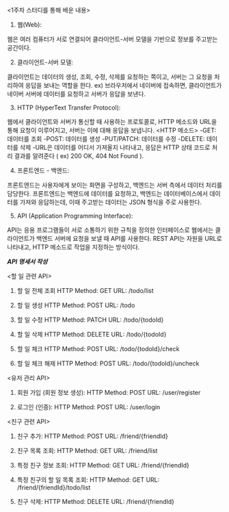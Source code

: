 <1주차 스터디를 통해 배운 내용>

1. 웹(Web):

웹은 여러 컴퓨터가 서로 연결되어 클라이언트-서버 모델을 기반으로 정보를 주고받는 공간이다. 

2. 클라이언트-서버 모델:

클라이언트는 데이터의 생성, 조회, 수정, 삭제를 요청하는 쪽이고, 서버는 그 요청을 처리하여 응답을 보내는 역할을 한다.
ex) 브라우저에서 네이버에 접속하면, 클라이언트가 네이버 서버에 데이터를 요청하고 서버가 응답을 보낸다.

3. HTTP (HyperText Transfer Protocol):

웹에서 클라이언트와 서버가 통신할 때 사용하는 프로토콜로, HTTP 메소드와 URL을 통해 요청이 이루어지고, 서버는 이에 대해 응답을 보냅니다.
<HTTP 메소드>
-GET: 데이터를 조회
-POST: 데이터를 생성
-PUT/PATCH: 데이터를 수정
-DELETE: 데이터를 삭제
-URL은 데이터를 어디서 가져올지 나타내고, 응답은 HTTP 상태 코드로 처리 결과를 알려준다 ( ex) 200 OK, 404 Not Found ).

4. 프론트엔드 - 백엔드:

프론트엔드는 사용자에게 보이는 화면을 구성하고, 백엔드는 서버 측에서 데이터 처리를 담당한다.
프론트엔드는 백엔드에 데이터를 요청하고, 백엔드는 데이터베이스에서 데이터를 가져와 응답하는데, 이때 주고받는 데이터는 JSON 형식을 주로 사용한다.

5. API (Application Programming Interface):

API는 응용 프로그램들이 서로 소통하기 위한 규칙을 정의한 인터페이스로 웹에서는 클라이언트가 백엔드 서버에 요청을 보낼 때 API를 사용한다.
REST API는 자원을 URL로 나타내고, HTTP 메소드로 작업을 지정하는 방식이다.

***API 명세서 작성***

<할 일 관련 API>

1. 할 일 전체 조회
HTTP Method: GET
URL: /todo/list

2. 할 일 생성
HTTP Method: POST
URL: /todo

3. 할 일 수정
HTTP Method: PATCH
URL: /todo/{todoId}

4. 할 일 삭제
HTTP Method: DELETE
URL: /todo/{todoId}

5. 할 일 체크
HTTP Method: POST
URL: /todo/{todoId}/check

6. 할 일 체크 해제
HTTP Method: POST
URL: /todo/{todoId}/uncheck

<유저 관리 API>

1. 회원 가입 (회원 정보 생성):
HTTP Method: POST
URL: /user/register

2. 로그인 (인증):
HTTP Method: POST
URL: /user/login

<친구 관련 API>

1. 친구 추가:
HTTP Method: POST
URL: /friend/{friendId}

2. 친구 목록 조회:
HTTP Method: GET
URL: /friend/list

3. 특정 친구 정보 조회:
HTTP Method: GET
URL: /friend/{friendId}

4. 특정 친구의 할 일 목록 조회:
HTTP Method: GET
URL: /friend/{friendId}/todo/list

5. 친구 삭제:
HTTP Method: DELETE
URL: /friend/{friendId}

